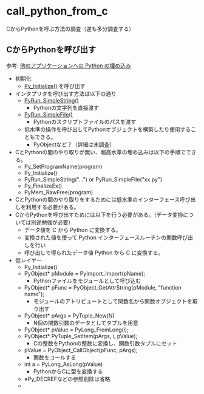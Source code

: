 # call_python_from_c
CからPythonを呼ぶ方法の調査（逆も多分調査する）

## CからPythonを呼び出す

参考: [他のアプリケーションへの Python の埋め込み](https://docs.python.org/ja/3/extending/embedding.html)

* 初期化
  * [Py_Initialize()](https://docs.python.org/ja/3/c-api/init.html#c.Py_Initialize) を呼び出す
* インタプリタを呼び出す方法は以下の通り
  * [PyRun_SimpleString()](https://docs.python.org/ja/3/c-api/veryhigh.html#c.PyRun_SimpleString)
    * Pythonの文字列を直接渡す
  * [PyRun_SimpleFile()](https://docs.python.org/ja/3/c-api/veryhigh.html#c.PyRun_SimpleFile)
    * Pythonのスクリプトファイルのパスを渡す
  * 低水準の操作を呼び出してPythonオブジェクトを構築したり使用することもできる。
    * PyObjectなど？（詳細は未調査）
* CとPythonの間のやり取りが無い、超高水準の埋め込みは以下の手順でできる。
  * Py_SetProgramName(program)
  * Py_Initialize()
  * PyRun_SimpleString("...") or PyRun_SimpleFile("xx.py")
  * Py_FinalizeEx()
  * PyMem_RawFree(program)
* CとPythonの間のやり取りをするためには低水準のインターフェース呼び出しを利用する必要がある。
* CからPythonを呼び出すためには以下を行う必要がある。（データ変換については別途勉強が必要）
  * データ値を C から Python に変換する。
  * 変換された値を使って Python インターフェースルーチンの関数呼び出しを行い
  * 呼び出しで得られたデータ値 Python から C に変換する。
* 低レイヤー
  * Py_Initialize()
  * PyObject* pModule = PyImport_Import(pName);
    * Pythonファイルをモジュールとして呼び込む
  * PyObject* pFunc = PyObject_GetAttrString(pModule, "function name");
    * モジュールのアトリビュートとして関数名から関数オブジェクトを取り出す
  * PyObject* pArgs = PyTuple_New(N)
    * N個の関数引数のデータとしてタプルを用意
  * PyObject* pValue = PyLong_FromLong(i);
  * PyObject* PyTuple_SetItem(pArgs, i, pValue);
    * Cの整数をPythonの整数に変換し、関数引数タプルにセット
  * pValue = PyObject_CallObject(pFunc, pArgs);
    * 関数をコールする
  * int a = PyLong_AsLong(pValue)
    * PythonからCに型を変換する
  * ※Py_DECREFなどの参照削除は省略
  * 

